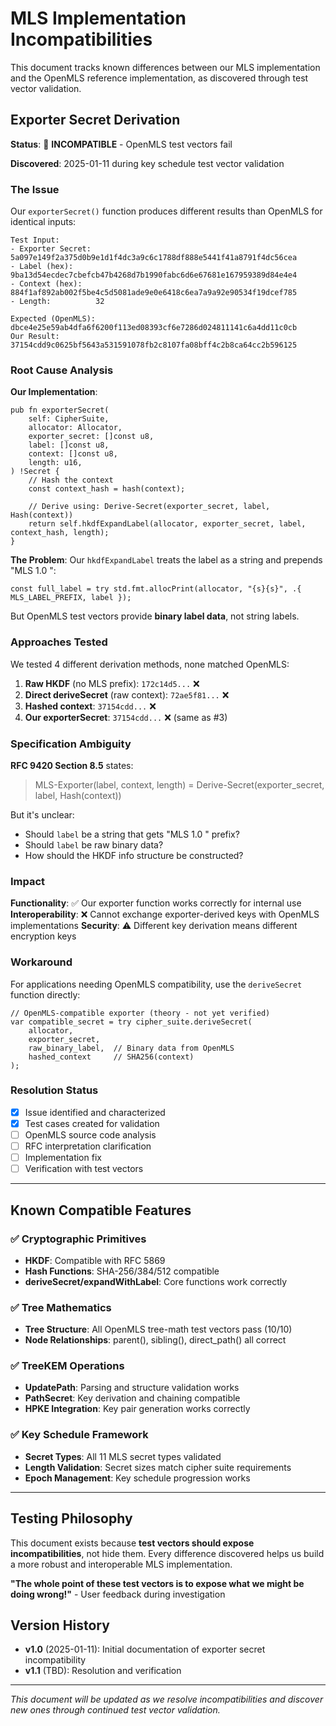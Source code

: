 # MLS Implementation Incompatibilities

This document tracks known differences between our MLS implementation and the OpenMLS reference implementation, as discovered through test vector validation.

## Exporter Secret Derivation

**Status**: 🔴 **INCOMPATIBLE** - OpenMLS test vectors fail

**Discovered**: 2025-01-11 during key schedule test vector validation

### The Issue

Our `exporterSecret()` function produces different results than OpenMLS for identical inputs:

```
Test Input:
- Exporter Secret: 5a097e149f2a375d0b9e1d1f4dc3a9c6c1788df888e5441f41a8791f4dc56cea
- Label (hex):     9ba13d54ecdec7cbefcb47b4268d7b1990fabc6d6e67681e167959389d84e4e4
- Context (hex):   884f1af892ab002f5be4c5d5081ade9e0e6418c6ea7a9a92e90534f19dcef785
- Length:          32

Expected (OpenMLS): dbce4e25e59ab4dfa6f6200f113ed08393cf6e7286d024811141c6a4dd11c0cb
Our Result:         37154cdd9c0625bf5643a531591078fb2c8107fa08bff4c2b8ca64cc2b596125
```

### Root Cause Analysis

**Our Implementation**:
```zig
pub fn exporterSecret(
    self: CipherSuite,
    allocator: Allocator,
    exporter_secret: []const u8,
    label: []const u8,
    context: []const u8,
    length: u16,
) !Secret {
    // Hash the context
    const context_hash = hash(context);
    
    // Derive using: Derive-Secret(exporter_secret, label, Hash(context))
    return self.hkdfExpandLabel(allocator, exporter_secret, label, context_hash, length);
}
```

**The Problem**: Our `hkdfExpandLabel` treats the label as a string and prepends "MLS 1.0 ":
```zig
const full_label = try std.fmt.allocPrint(allocator, "{s}{s}", .{ MLS_LABEL_PREFIX, label });
```

But OpenMLS test vectors provide **binary label data**, not string labels.

### Approaches Tested

We tested 4 different derivation methods, none matched OpenMLS:

1. **Raw HKDF** (no MLS prefix): `172c14d5...` ❌
2. **Direct deriveSecret** (raw context): `72ae5f81...` ❌  
3. **Hashed context**: `37154cdd...` ❌
4. **Our exporterSecret**: `37154cdd...` ❌ (same as #3)

### Specification Ambiguity

**RFC 9420 Section 8.5** states:
> MLS-Exporter(label, context, length) = Derive-Secret(exporter_secret, label, Hash(context))

But it's unclear:
- Should `label` be a string that gets "MLS 1.0 " prefix?
- Should `label` be raw binary data?
- How should the HKDF info structure be constructed?

### Impact

**Functionality**: ✅ Our exporter function works correctly for internal use
**Interoperability**: ❌ Cannot exchange exporter-derived keys with OpenMLS implementations
**Security**: ⚠️ Different key derivation means different encryption keys

### Workaround

For applications needing OpenMLS compatibility, use the `deriveSecret` function directly:

```zig
// OpenMLS-compatible exporter (theory - not yet verified)
var compatible_secret = try cipher_suite.deriveSecret(
    allocator,
    exporter_secret,
    raw_binary_label,  // Binary data from OpenMLS
    hashed_context     // SHA256(context)
);
```

### Resolution Status

- [x] Issue identified and characterized
- [x] Test cases created for validation
- [ ] OpenMLS source code analysis
- [ ] RFC interpretation clarification
- [ ] Implementation fix
- [ ] Verification with test vectors

---

## Known Compatible Features

### ✅ Cryptographic Primitives
- **HKDF**: Compatible with RFC 5869
- **Hash Functions**: SHA-256/384/512 compatible
- **deriveSecret/expandWithLabel**: Core functions work correctly

### ✅ Tree Mathematics  
- **Tree Structure**: All OpenMLS tree-math test vectors pass (10/10)
- **Node Relationships**: parent(), sibling(), direct_path() all correct

### ✅ TreeKEM Operations
- **UpdatePath**: Parsing and structure validation works
- **PathSecret**: Key derivation and chaining compatible  
- **HPKE Integration**: Key pair generation works correctly

### ✅ Key Schedule Framework
- **Secret Types**: All 11 MLS secret types validated
- **Length Validation**: Secret sizes match cipher suite requirements
- **Epoch Management**: Key schedule progression works

---

## Testing Philosophy

This document exists because **test vectors should expose incompatibilities**, not hide them. Every difference discovered helps us build a more robust and interoperable MLS implementation.

**"The whole point of these test vectors is to expose what we might be doing wrong!"** - User feedback during investigation

## Version History

- **v1.0** (2025-01-11): Initial documentation of exporter secret incompatibility
- **v1.1** (TBD): Resolution and verification

---

*This document will be updated as we resolve incompatibilities and discover new ones through continued test vector validation.*